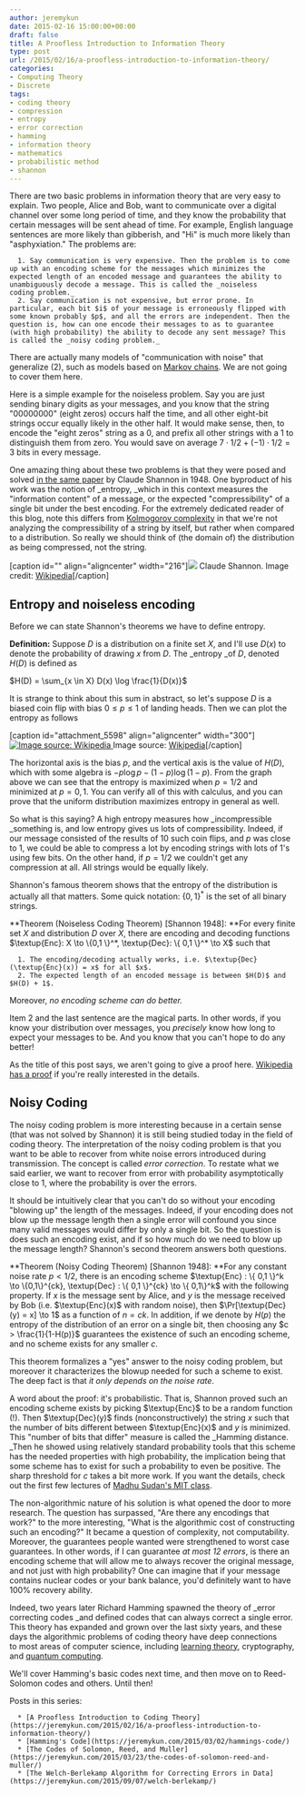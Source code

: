 ```yaml
---
author: jeremykun
date: 2015-02-16 15:00:00+00:00
draft: false
title: A Proofless Introduction to Information Theory
type: post
url: /2015/02/16/a-proofless-introduction-to-information-theory/
categories:
- Computing Theory
- Discrete
tags:
- coding theory
- compression
- entropy
- error correction
- hamming
- information theory
- mathematics
- probabilistic method
- shannon
---
```


There are two basic problems in information theory that are very easy to explain. Two people, Alice and Bob, want to communicate over a digital channel over some long period of time, and they know the probability that certain messages will be sent ahead of time. For example, English language sentences are more likely than gibberish, and "Hi" is much more likely than "asphyxiation." The problems are:

	  1. Say communication is very expensive. Then the problem is to come up with an encoding scheme for the messages which minimizes the expected length of an encoded message and guarantees the ability to unambiguously decode a message. This is called the _noiseless coding problem._
	  2. Say communication is not expensive, but error prone. In particular, each bit $i$ of your message is erroneously flipped with some known probably $p$, and all the errors are independent. Then the question is, how can one encode their messages to as to guarantee (with high probability) the ability to decode any sent message? This is called the _noisy coding problem._

There are actually many models of "communication with noise" that generalize (2), such as models based on [Markov chains](http://en.wikipedia.org/wiki/Markov_chain). We are not going to cover them here.

Here is a simple example for the noiseless problem. Say you are just sending binary digits as your messages, and you know that the string "00000000" (eight zeros) occurs half the time, and all other eight-bit strings occur equally likely in the other half. It would make sense, then, to encode the "eight zeros" string as a 0, and prefix all other strings with a 1 to distinguish them from zero. You would save on average $7 \cdot 1/2 + (-1) \cdot 1/2 = 3$ bits in every message.

One amazing thing about these two problems is that they were posed and solved [in the same paper](http://en.wikipedia.org/wiki/A_Mathematical_Theory_of_Communication) by Claude Shannon in 1948. One byproduct of his work was the notion of _entropy, _which in this context measures the "information content" of a message, or the expected "compressibility" of a single bit under the best encoding. For the extremely dedicated reader of this blog, note this differs from [Kolmogorov complexity](http://jeremykun.com/2012/04/21/kolmogorov-complexity-a-primer/) in that we're not analyzing the compressibility of a string by itself, but rather when compared to a distribution. So really we should think of (the domain of) the distribution as being compressed, not the string.

[caption id="" align="aligncenter" width="216"]![](http://upload.wikimedia.org/wikipedia/en/2/2f/Claude_Elwood_Shannon_%281916-2001%29.jpg)
Claude Shannon. Image credit: [Wikipedia](http://en.wikipedia.org/wiki/Claude_Shannon)[/caption]

## Entropy and noiseless encoding

Before we can state Shannon's theorems we have to define entropy.

**Definition:** Suppose $D$ is a distribution on a finite set $X$, and I'll use $D(x)$ to denote the probability of drawing $x$ from $D$. The _entropy _of $D$, denoted $H(D)$ is defined as

$H(D) = \sum_{x \in X} D(x) \log \frac{1}{D(x)}$

It is strange to think about this sum in abstract, so let's suppose $D$ is a biased coin flip with bias $0 \leq p \leq 1$ of landing heads. Then we can plot the entropy as follows

[caption id="attachment_5598" align="aligncenter" width="300"][![Image source: Wikipedia](https://jeremykun.files.wordpress.com/2015/01/screen-shot-2015-02-15-at-6-21-25-pm.png?w=300)
](https://jeremykun.files.wordpress.com/2015/01/screen-shot-2015-02-15-at-6-21-25-pm.png) Image source: [Wikipedia](http://commons.wikimedia.org/wiki/File:Binary_entropy_plot.svg)[/caption]

The horizontal axis is the bias $p$, and the vertical axis is the value of $H(D)$, which with some algebra is $- p \log p - (1-p) \log (1-p)$. From the graph above we can see that the entropy is maximized when $p=1/2$ and minimized at $p=0, 1$. You can verify all of this with calculus, and you can prove that the uniform distribution maximizes entropy in general as well.

So what is this saying? A high entropy measures how _incompressible _something is, and low entropy gives us lots of compressibility. Indeed, if our message consisted of the results of 10 such coin flips, and $p$ was close to 1, we could be able to compress a lot by encoding strings with lots of 1's using few bits. On the other hand, if $p=1/2$ we couldn't get any compression at all. All strings would be equally likely.

Shannon's famous theorem shows that the entropy of the distribution is actually all that matters. Some quick notation: $\{ 0,1 \}^*$ is the set of all binary strings.

**Theorem (Noiseless Coding Theorem) [Shannon 1948]: **For every finite set $X$ and distribution $D$ over $X$, there are encoding and decoding functions $\textup{Enc}: X \to \{0,1 \}^*, \textup{Dec}: \{ 0,1 \}^* \to X$ such that

	  1. The encoding/decoding actually works, i.e. $\textup{Dec}(\textup{Enc}(x)) = x$ for all $x$.
	  2. The expected length of an encoded message is between $H(D)$ and $H(D) + 1$.

Moreover, _no encoding scheme can do better._

Item 2 and the last sentence are the magical parts. In other words, if you know your distribution over messages, you _precisely_ know how long to expect your messages to be. And you know that you can't hope to do any better!

As the title of this post says, we aren't going to give a proof here. [Wikipedia has a proof](http://en.wikipedia.org/wiki/Shannon%27s_source_coding_theorem) if you're really interested in the details.

## Noisy Coding

The noisy coding problem is more interesting because in a certain sense (that was not solved by Shannon) it is still being studied today in the field of coding theory. The interpretation of the noisy coding problem is that you want to be able to recover from white noise errors introduced during transmission. The concept is called _error correction_. To restate what we said earlier, we want to recover from error with probability asymptotically close to 1, where the probability is over the errors.

It should be intuitively clear that you can't do so without your encoding "blowing up" the length of the messages. Indeed, if your encoding does not blow up the message length then a single error will confound you since many valid messages would differ by only a single bit. So the question is does such an encoding exist, and if so how much do we need to blow up the message length? Shannon's second theorem answers both questions.

**Theorem (Noisy Coding Theorem) [Shannon 1948]: **For any constant noise rate $p < 1/2$, there is an encoding scheme $\textup{Enc} : \{ 0,1 \}^k \to \{0,1\}^{ck}, \textup{Dec} : \{ 0,1 \}^{ck} \to \{ 0,1\}^k$ with the following property. If $x$ is the message sent by Alice, and $y$ is the message received by Bob (i.e. $\textup{Enc}(x)$ with random noise), then $\Pr[\textup{Dec}(y) = x] \to 1$ as a function of $n=ck$. In addition, if we denote by $H(p)$ the entropy of the distribution of an error on a single bit, then choosing any $c > \frac{1}{1-H(p)}$ guarantees the existence of such an encoding scheme, and no scheme exists for any smaller $c$.

This theorem formalizes a "yes" answer to the noisy coding problem, but moreover it characterizes the blowup needed for such a scheme to exist. The deep fact is that _it only depends on the noise rate_.

A word about the proof: it's probabilistic. That is, Shannon proved such an encoding scheme exists by picking $\textup{Enc}$ to be a random function (!). Then $\textup{Dec}(y)$ finds (nonconstructively) the string $x$ such that the number of bits different between $\textup{Enc}(x)$ and $y$ is minimized. This "number of bits that differ" measure is called the _Hamming distance. _Then he showed using relatively standard probability tools that this scheme has the needed properties with high probability, the implication being that some scheme has to exist for such a probability to even be positive. The sharp threshold for $c$ takes a bit more work. If you want the details, check out the first few lectures of [Madhu Sudan's MIT class](http://people.csail.mit.edu/madhu/FT01/).

The non-algorithmic nature of his solution is what opened the door to more research. The question has surpassed, "Are there any encodings that work?" to the more interesting, "What is the algorithmic cost of constructing such an encoding?" It became a question of complexity, not computability. Moreover, the guarantees people wanted were strengthened to worst case guarantees. In other words, if I can guarantee _at most 12 errors_, is there an encoding scheme that will allow me to always recover the original message, and not just with high probability? One can imagine that if your message contains nuclear codes or your bank balance, you'd definitely want to have 100% recovery ability.

Indeed, two years later Richard Hamming spawned the theory of _error correcting codes _and defined codes that can always correct a single error. This theory has expanded and grown over the last sixty years, and these days the algorithmic problems of coding theory have deep connections to most areas of computer science, including [learning theory](http://jeremykun.com/2014/01/02/probably-approximately-correct-a-formal-theory-of-learning/), cryptography, and [quantum computing](http://en.wikipedia.org/wiki/Superdense_coding).

We'll cover Hamming's basic codes next time, and then move on to Reed-Solomon codes and others. Until then!

Posts in this series:

	  * [A Proofless Introduction to Coding Theory](https://jeremykun.com/2015/02/16/a-proofless-introduction-to-information-theory/)
	  * [Hamming's Code](https://jeremykun.com/2015/03/02/hammings-code/)
	  * [The Codes of Solomon, Reed, and Muller](https://jeremykun.com/2015/03/23/the-codes-of-solomon-reed-and-muller/)
	  * [The Welch-Berlekamp Algorithm for Correcting Errors in Data](https://jeremykun.com/2015/09/07/welch-berlekamp/)

